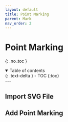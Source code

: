 ```yaml
---
layout: default
title: Point Marking
parent: Mark
nav_order: 2
---
```


# Point Marking
{: .no_toc }

<details open markdown="block">
  <summary>
    Table of contents
  </summary>
  {: .text-delta }
- TOC
{:toc}
</details>
---

## Import SVG File


## Add Point Marking
